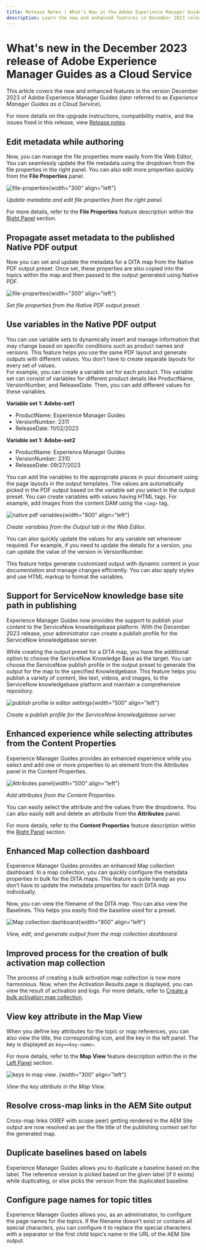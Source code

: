 ```yaml
---
title: Release Notes | What's New in the Adobe Experience Manager Guides, December 2023 release
description: Learn the new and enhanced features in December 2023 release of Adobe Experience Manager Guides as a Cloud Service.
---
```

# What's new in the December 2023 release of Adobe Experience Manager Guides as a Cloud Service

This article covers the new and enhanced features in the version  December 2023 of Adobe Experience Manager Guides (later referred to as *Experience Manager Guides as a Cloud Service*).

For more details on the upgrade instructions, compatibility matrix, and the issues fixed in this release, view [Release notes](release-notes-2023.12.0.md).




## Edit metadata while authoring 

Now, you can manage the file properties more easily from the Web Editor, You can seamlessly update the file metadata using the dropdown from the file properties in the right panel. You can also edit more properties quickly from the **File Properties** panel.

![file-properties](assets/file-properties-general.png){width="300" align="left"}

*Update metadata and edit file properties from the right panel.*

For more details, refer to the **File Properties** feature description within the [Right Panel](../user-guide/web-editor-features.md#id2051EB003YK) section.



## Propagate asset metadata to the published Native PDF output 

Now you can set and update the metadata for a DITA map from the Native PDF output preset.  Once set, these properties are also copied into the topics within the map and then passed to the output generated using Native PDF.
 
![file-properties](assets/output-preset-file-poperties.png){width="300" align="left"}

*Set file properties from the Native PDF output preset.*


## Use variables in the Native PDF output 

You can use variable sets to dynamically insert and manage information that may change based on specific conditions such as product names and versions. This feature helps you use the same PDF layout and generate outputs with different values. You don’t have to create separate layouts for every set of values.  
For example, you can create a variable set for each product. This variable set can consist of variables for different product details like ProductName, VersionNumber, and ReleaseDate. Then, you can add different values for these variables. 

**Variable set 1: Adobe-set1**

* ProductName: Experience Manager Guides 
* VersionNumber: 2311
* ReleaseDate: 11/02/2023

**Variable set 1: Adobe-set2**

* ProductName: Experience Manager Guides 
* VersionNumber: 2310
* ReleaseDate: 09/27/2023
 

  

You can add the variables to the appropriate places in your document using the page layouts in the output templates. The values are automatically picked in the PDF output based on the variable set you select in the output preset. You can create variables with values having HTML tags. For example, add images from the content DAM using the `<img>` tag.

![native pdf variables](assets/native-pdf-variables.png){width="800" align="left"}

*Create variables from the Output tab in the Web Editor.*

You can also quickly update the values for any variable set whenever required. For example, if you need to update the details for a version, you can update the value of the version in VersionNumber. 

This feature helps generate customized output with dynamic content in your documentation and manage changes efficiently. You can also apply styles and use HTML markup to format the variables.



## Support for ServiceNow knowledge base site path in publishing

Experience Manager Guides now provides the support to publish your content to the ServiceNow knowledgebase platform. With the December 2023 release, your administrator can create a publish profile for the ServiceNow knowledgebase server. 

While creating the output preset for a DITA map, you have the additional option to choose the ServiceNow Knowledge Base as the target.  You can choose the ServiceNow publish profile in the output preset to generate the output for the map to the specified Knowledgebase.
This feature helps you publish a variety of content, like text, videos, and images, to the ServiceNow knowledgebase platform and maintain a comprehensive repository.  

![publish profile in editor settings](assets/editor-settings-publish-profile-servicenow.png){width="500" align="left"}

*Create a publish profile for the ServiceNow knowledgebase server.*


## Enhanced experience while selecting attributes from the Content Properties 

Experience Manager Guides provides an enhanced experience while you select and add one or more properties to an element from the Attributes panel in the Content Properties. 

![Attributes panel](assets/editor-settings-publish-profile-servicenow.png){width="500" align="left"}

*Add attributes from the Content Properties.*

You can easily select the attribute and the values from the dropdowns. You can also easily edit and delete an attribute from the **Attributes** panel. 

For more details, refer to the **Content Properties** feature description within the [Right Panel](../user-guide/web-editor-features.md#id2051EB003YK) section.


## Enhanced Map collection dashboard

Experience Manager Guides provides an enhanced Map collection dashboard. In a map collection, you can quickly configure the metadata properties in bulk for the DITA maps. This feature is quite handy as you don’t have to update the metadata properties for each DITA map individually.
 
Now, you can view the filename of the DITA map. You can also view the Baselines. This helps you easily find the baseline used for a preset.

![Map collection dashboard](assets/map-collection-dashboard.png){width="800" align="left"}

*View, edit, and generate output from the map collection dashboard.* 

## Improved process for the creation of bulk activation map collection

The process of creating a bulk activation map collection is now more harmonious. Now, when the Activation Results page is displayed, you can view the result of activation and logs. 
For more details, refer to [Create a bulk activation map collection](../user-guide/conf-bulk-activation-create-map-collection.md).


## View key attribute in the Map View

When you define key attributes for the topic or map references, you can also view the title, the corresponding icon, and the key in the left panel. The key is displayed as `key=<key-name>`.

For more details, refer to the **Map View** feature description within the in the [Left Panel](../user-guide/web-editor-features.md#id2051EA0M0HS) section.

![keys in map view](assets/view-key-title-map-view.png). {width="300" align="left"}

*View the key attribute in the Map View.*

## Resolve cross-map links in the AEM Site output 

Cross-map links (XREF with scope peer) getting rendered in the AEM Site output are now resolved as per the file title of the publishing context set for the generated map.


## Duplicate baselines based on labels

Experience Manager Guides allows you to duplicate a baseline based on the label. The reference version is picked based on the given label (if it exists) while duplicating, or else picks the version from the duplicated baseline.

## Configure page names for topic titles 

Experience Manager Guides allows you, as an administrator, to configure the page names for the topics. If the filename doesn’t exist or contains all special characters, you can configure it to replace the special characters with a separator or the first child topic’s name in the URL of the AEM Site output.




